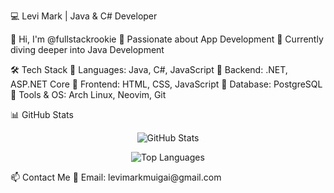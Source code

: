 💻 Levi Mark | Java & C# Developer

👋 Hi, I'm @fullstackrookie
👀 Passionate about App Development
🌱 Currently diving deeper into Java Development

🛠 Tech Stack
🔹 Languages: Java, C#, JavaScript
🔹 Backend: .NET, ASP.NET Core
🔹 Frontend: HTML, CSS, JavaScript
🔹 Database: PostgreSQL
🔹 Tools & OS: Arch Linux, Neovim, Git

📊 GitHub Stats
<p align="center"> <img src="https://github-readme-stats.vercel.app/api?username=levimarkmuigai&show_icons=true&theme=great-gatsby" alt="GitHub Stats" /> </p> <p align="center"> <img src="https://github-readme-stats.vercel.app/api/top-langs?username=levimarkmuigai&show_icons=true&layout=compact&theme=dark" alt="Top Languages" /> </p>
📫 Contact Me
📧 Email: levimarkmuigai@gmail.com



